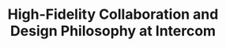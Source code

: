 ---
title: High-Fidelity Collaboration and Design Philosophy at Intercom
external_url: https://medium.com/in-progress/high-fidelity-collaboration-and-design-philosophy-at-intercom-7a726ba5ff7a
categories:
- Design
- Elsewhere
excerpt: Emmet Connolly, Director of Product Design

---
